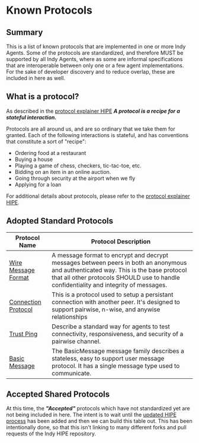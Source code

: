 # Known Protocols

## Summary
This is a list of known protocols that are implemented in one or more Indy Agents. Some of the protocols are standardized, and therefore MUST be supported by all Indy Agents, where as some are informal specifications that are interoperable between only one or a few agent implementations. For the sake of developer discovery and to reduce overlap, these are included in here as well.

## What is a protocol?

As described in the [protocol explainer HIPE](https://github.com/hyperledger/indy-hipe/blob/c9b0888016d924e5f57abc04a5a08a09773f08f5/text/protocols/README.md) ***A protocol is a recipe for a stateful interaction.***

Protocols are all around us, and are so ordinary that we take them for granted. Each of the following interactions is stateful, and has conventions that constitute a sort of "recipe":

* Ordering food at a restaurant
* Buying a house
* Playing a game of chess, checkers, tic-tac-toe, etc.
* Bidding on an item in an online auction.
* Going through security at the airport when we fly
* Applying for a loan

For additional details about protocols, please refer to the [protocol explainer HIPE](https://github.com/hyperledger/indy-hipe/blob/c9b0888016d924e5f57abc04a5a08a09773f08f5/text/protocols/README.md).

## Adopted Standard Protocols

| Protocol Name | Protocol Description |
| -------- | -------- |
|[Wire Message Format](text/0028-wire-message-format/README.md) | A message format to encrypt and decrypt messages between peers in both an anonymous and authenticated way. This is the base protocol that all other protocols SHOULD use to handle confidentiality and integrity of messages.|
| [Connection Protocol](text/0031-connection-protocol/README.md) | This is a protocol used to setup a persistant connection with another peer. It's designed to support pairwise, n-wise, and anywise relationships |
| [Trust Ping](text/0032-trust-ping/README.md) | Describe a standard way for agents to test connectivity, responsiveness, and security of a pairwise channel.  |
| [Basic Message](text/0033-basic-message/README.md) | The BasicMessage message family describes a stateless, easy to support user message protocol. It has a single message type used to communicate. |


## Accepted Shared Protocols

At this time, the ***"Accepted"*** protocols which have not standardized yet are not being included in here. The intent is to wait until the [updated HIPE process](https://github.com/hyperledger/indy-hipe/blob/c6b0b9cbb2ac41d4283da470e6bf454b80f08ecb/README.md) has been added and then we can build this table out. This has been intentionally done, so that this isn't linking to many different forks and pull requests of the Indy HIPE repository.